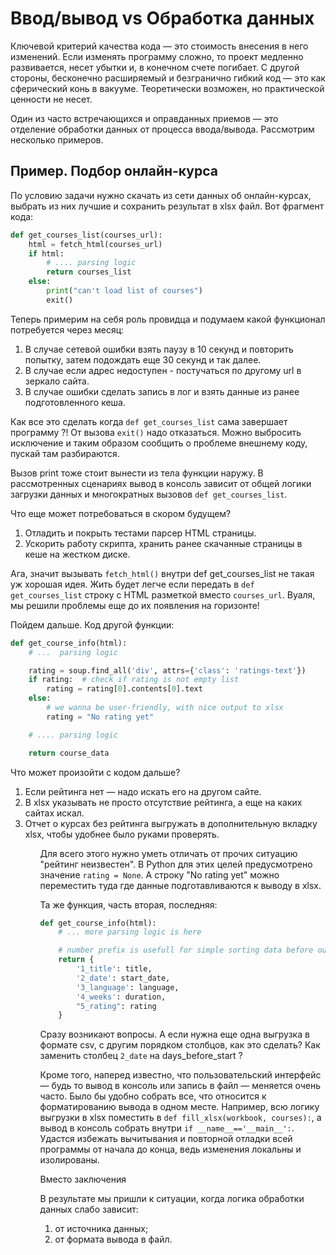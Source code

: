 <h1>Ввод/вывод vs Обработка данных</h1>


Ключевой критерий качества кода — это стоимость внесения в него изменений.
Если изменять программу сложно, то проект медленно развивается, несет убытки
и, в конечном счете погибает. С другой стороны, бесконечно расширяемый и
безгранично гибкий код — это как сферический конь в вакууме. Теоретически
возможен, но практической ценности не несет.

Один из часто встречающихся и оправданных приемов — это отделение обработки
данных от процесса ввода/вывода. Рассмотрим несколько примеров.

## Пример. Подбор онлайн-курса


По условию задачи нужно скачать из сети данных об онлайн-курсах, выбрать из
них лучшие и сохранить результат в xlsx файл. Вот фрагмент кода:
``` python
def get_courses_list(courses_url):
    html = fetch_html(courses_url)
    if html:
        # .... parsing logic
        return courses_list
    else:
        print("can't load list of courses")
        exit()
```
Теперь примерим на себя роль провидца и подумаем какой функционал потребуется
через месяц:
<ol>
    <li>В случае сетевой ошибки взять паузу в 10 секунд и повторить попытку, затем
подождать еще 30 секунд и так далее.</li>
    <li>В случае если адрес недоступен - постучаться по другому url в зеркало сайта.</li>
    <li>В случае ошибки сделать запись в лог и взять данные из ранее подготовленного кеша.</li>
</ol>

Как все это сделать когда ```def get_courses_list``` сама завершает программу ?! От
вызова ```exit()``` надо отказаться. Можно выбросить исключение и таким образом
сообщить о проблеме внешнему коду, пускай там разбираются.

Вызов print тоже стоит вынести из тела функции наружу. В рассмотренных
сценариях вывод в консоль зависит от общей логики загрузки данных и
многократных вызовов ```def get_courses_list```.

Что еще может потребоваться в скором будущем?
<ol>
    <li>Отладить и покрыть тестами парсер HTML страницы.</li>
    <li>Ускорить работу скрипта, хранить ранее скачанные страницы в кеше на жестком
диске.</li>
</ol>

Ага, значит вызывать ```fetch_html()``` внутри def get_courses_list не такая уж
хорошая идея. Жить будет легче если передать в ```def get_courses_list``` строку с
HTML разметкой вместо ```courses_url```. Вуаля, мы решили проблемы еще до их
появления на горизонте!

Пойдем дальше. Код другой функции:
``` python
def get_course_info(html):
    # ...  parsing logic

    rating = soup.find_all('div', attrs={'class': 'ratings-text'})
    if rating:  # check if rating is not empty list
        rating = rating[0].contents[0].text
    else:
        # we wanna be user-friendly, with nice output to xlsx
        rating = "No rating yet"

    # .... parsing logic

    return course_data
```
Что может произойти с кодом дальше?
<ol>
    <li>Если рейтинга нет — надо искать его на другом сайте.</li>
    <li>В xlsx указывать не просто отсутствие рейтинга, а еще на каких сайтах искал.</li>
    <li>Отчет о курсах без рейтинга выгружать в дополнительную вкладку xlsx, чтобы
удобнее было руками проверять.</li>
<ol>
    
Для всего этого нужно уметь отличать от прочих ситуацию "рейтинг неизвестен".
В Python для этих целей предусмотрено значение ```rating = None```. А строку "No
rating yet" можно переместить туда где данные подготавливаются к выводу в xlsx.

Та же функция, часть вторая, последняя:
``` python
def get_course_info(html):
    # ... more parsing logic is here

    # number prefix is usefull for simple sorting data before output to xlsx
    return {
        '1_title': title,
        '2_date': start_date,
        '3_language': language,
        '4_weeks': duration,
        "5_rating": rating
    }
```
Сразу возникают вопросы. А если нужна еще одна выгрузка в формате csv, с
другим порядком столбцов, как это сделать? Как заменить столбец ```2_date``` на
days_before_start ?

Кроме того, наперед известно, что пользовательский интерфейс — будь то вывод в
консоль или запись в файл — меняется очень часто. Было бы удобно собрать все,
что относится к форматированию вывода в одном месте. Например, всю логику
выгрузки в xlsx поместить в ```def fill_xlsx(workbook, courses):```, а вывод в
консоль собрать внутри ```if __name__=='__main__':```. Удастся избежать вычитывания
и повторной отладки всей программы от начала до конца, ведь изменения локальны
и изолированы.

Вместо заключения


В результате мы пришли к ситуации, когда логика обработки данных слабо зависит:
<ol>
  <li>от источника данных;</li>
  <li>от формата вывода в файл.</li>
</ol>
